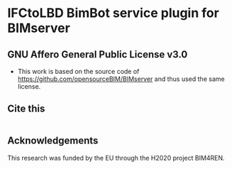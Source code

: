 # IFCtoLBD  BimBot service plugin for BIMserver



## GNU Affero General Public License v3.0

- This work is based on the source code of https://github.com/opensourceBIM/BIMserver and thus used the same license. 


## Cite this
```

```

## Acknowledgements
This research was funded by the EU through the H2020 project BIM4REN.



